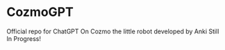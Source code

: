 # CozmoGPT
Official repo for ChatGPT On Cozmo the little robot developed by Anki
Still In Progress!
